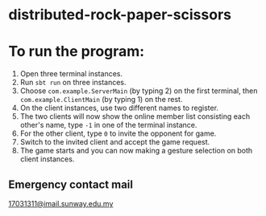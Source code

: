 # distributed-rock-paper-scissors

# To run the program: 
1. Open three terminal instances. 
2. Run `sbt run` on three instances. 
3. Choose `com.example.ServerMain` (by typing 2) on the first terminal, then `com.example.ClientMain` (by typing 1) on the rest. 
4. On the client instances, use two different names to register. 
5. The two clients will now show the online member list consisting each other's name, type `-1` in one of the terminal instance. 
6. For the other client, type `0` to invite the opponent for game. 
7. Switch to the invited client and accept the game request. 
8. The game starts and you can now making a gesture selection on both client instances. 

## Emergency contact mail
17031311@imail.sunway.edu.my